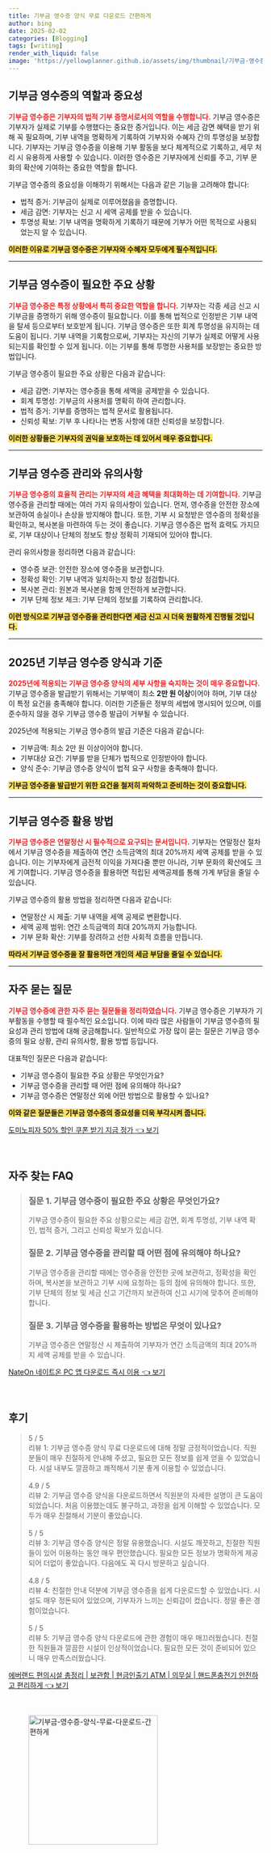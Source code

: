 ```yaml
---
title: 기부금 영수증 양식 무료 다운로드 간편하게
author: bing
date: 2025-02-02
categories: [Blogging]
tags: [writing]
render_with_liquid: false
image: 'https://yellowplanner.github.io/assets/img/thumbnail/기부금-영수증-양식-무료-다운로드-간편하게.webp'
---
```



<h2 id='기부금 영수증의 역할과 중요성'>기부금 영수증의 역할과 중요성</h2>

<p><p><b><span style="color: #ee2323;">기부금 영수증은 기부자의 법적 기부 증명서로서의 역할을 수행합니다.</span></b> 기부금 영수증은 기부자가 실제로 기부를 수행했다는 중요한 증거입니다. 이는 세금 감면 혜택을 받기 위해 꼭 필요하며, 기부 내역을 명확하게 기록하여 기부자와 수혜자 간의 투명성을 보장합니다. 기부자는 기부금 영수증을 이용해 기부 활동을 보다 체계적으로 기록하고, 세무 처리 시 유용하게 사용할 수 있습니다. 이러한 영수증은 기부자에게 신뢰를 주고, 기부 문화의 확산에 기여하는 중요한 역할을 합니다. </p>

<p>기부금 영수증의 중요성을 이해하기 위해서는 다음과 같은 기능을 고려해야 합니다:</p>

<ul>
    <li>법적 증거: 기부금이 실제로 이루어졌음을 증명합니다.</li>
    <li>세금 감면: 기부자는 신고 시 세액 공제를 받을 수 있습니다.</li>
    <li>투명성 확보: 기부 내역을 명확하게 기록하기 때문에 기부가 어떤 목적으로 사용되었는지 알 수 있습니다.</li>
</ul>

<p><b><span style="background-color: #ffe066;">이러한 이유로 기부금 영수증은 기부자와 수혜자 모두에게 필수적입니다.</span></b>
<hr /></p>

<h2 id='기부금 영수증이 필요한 주요 상황'>기부금 영수증이 필요한 주요 상황</h2>

<p><p><b><span style="color: #ee2323;">기부금 영수증은 특정 상황에서 특히 중요한 역할을 합니다.</span></b> 기부자는 각종 세금 신고 시 기부금을 증명하기 위해 영수증이 필요합니다. 이를 통해 법적으로 인정받은 기부 내역을 탈세 등으로부터 보호받게 됩니다. 기부금 영수증은 또한 회계 투명성을 유지하는 데 도움이 됩니다. 기부 내역을 기록함으로써, 기부자는 자신의 기부가 실제로 어떻게 사용되는지를 확인할 수 있게 됩니다. 이는 기부를 통해 투명한 사용처를 보장받는 중요한 방법입니다.</p>

<p>기부금 영수증이 필요한 주요 상황은 다음과 같습니다:</p>

<ul>
    <li>세금 감면: 기부자는 영수증을 통해 세액을 공제받을 수 있습니다.</li>
    <li>회계 투명성: 기부금의 사용처를 명확히 하여 관리합니다.</li>
    <li>법적 증거: 기부를 증명하는 법적 문서로 활용됩니다.</li>
    <li>신뢰성 확보: 기부 후 나타나는 변동 사항에 대한 신뢰성을 보장합니다.</li>
</ul>

<p><b><span style="background-color: #ffe066;">이러한 상황들은 기부자의 권익을 보호하는 데 있어서 매우 중요합니다.</span></b>
<hr /></p>

<h2 id='기부금 영수증 관리와 유의사항'>기부금 영수증 관리와 유의사항</h2>

<p><p><b><span style="color: #ee2323;">기부금 영수증의 효율적 관리는 기부자의 세금 혜택을 최대화하는 데 기여합니다.</span></b> 기부금 영수증을 관리할 때에는 여러 가지 유의사항이 있습니다. 먼저, 영수증을 안전한 장소에 보관하여 송실이나 손상을 방지해야 합니다. 또한, 기부 시 요청받은 영수증의 정확성을 확인하고, 복사본을 마련하여 두는 것이 좋습니다. 기부금 영수증은 법적 효력도 가지므로, 기부 대상이나 단체의 정보도 항상 정확히 기재되어 있어야 합니다.</p>

<p>관리 유의사항을 정리하면 다음과 같습니다:</p>

<ul>
    <li>영수증 보관: 안전한 장소에 영수증을 보관합니다.</li>
    <li>정확성 확인: 기부 내역과 일치하는지 항상 점검합니다.</li>
    <li>복사본 관리: 원본과 복사본을 함께 안전하게 보관합니다.</li>
    <li>기부 단체 정보 체크: 기부 단체의 정보를 기록하여 관리합니다.</li>
</ul>

<p><b><span style="background-color: #ffe066;">이런 방식으로 기부금 영수증을 관리한다면 세금 신고 시 더욱 원활하게 진행될 것입니다.</span></b>
<hr /></p>

<h2 id='2025년 기부금 영수증 양식과 기준'>2025년 기부금 영수증 양식과 기준</h2>

<p><p><b><span style="color: #ee2323;">2025년에 적용되는 기부금 영수증 양식의 세부 사항을 숙지하는 것이 매우 중요합니다.</span></b> 기부금 영수증을 발급받기 위해서는 기부액이 최소 <strong>2만 원 이상</strong>이어야 하며, 기부 대상이 특정 요건을 충족해야 합니다. 이러한 기준들은 정부의 세법에 명시되어 있으며, 이를 준수하지 않을 경우 기부금 영수증 발급이 거부될 수 있습니다.</p>

<p>2025년에 적용되는 기부금 영수증의 발급 기준은 다음과 같습니다:</p>

<ul>
    <li>기부금액: 최소 2만 원 이상이어야 합니다.</li>
    <li>기부대상 요건: 기부를 받을 단체가 법적으로 인정받아야 합니다.</li>
    <li>양식 준수: 기부금 영수증 양식이 법적 요구 사항을 충족해야 합니다.</li>
</ul>

<p><b><span style="background-color: #ffe066;">기부금 영수증을 발급받기 위한 요건을 철저히 파악하고 준비하는 것이 중요합니다.</span></b>
<hr /></p>

<h2 id='기부금 영수증 활용 방법'>기부금 영수증 활용 방법</h2>

<p><p><b><span style="color: #ee2323;">기부금 영수증은 연말정산 시 필수적으로 요구되는 문서입니다.</span></b> 기부자는 연말정산 절차에서 기부금 영수증을 제출하여 연간 소득금액의 최대 20%까지 세액 공제를 받을 수 있습니다. 이는 기부자에게 금전적 이익을 가져다줄 뿐만 아니라, 기부 문화의 확산에도 크게 기여합니다. 기부금 영수증을 활용하면 적립된 세액공제를 통해 가계 부담을 줄일 수 있습니다.</p>

<p>기부금 영수증의 활용 방법을 정리하면 다음과 같습니다:</p>

<ul>
    <li>연말정산 시 제출: 기부 내역을 세액 공제로 변환합니다.</li>
    <li>세액 공제 범위: 연간 소득금액의 최대 20%까지 가능합니다.</li>
    <li>기부 문화 확산: 기부를 장려하고 선한 사회적 흐름을 만듭니다.</li>
</ul>

<p><b><span style="background-color: #ffe066;">따라서 기부금 영수증을 잘 활용하면 개인의 세금 부담을 줄일 수 있습니다.</span></b>
<hr /></p>

<h2 id='자주 묻는 질문'>자주 묻는 질문</h2>

<p><p><b><span style="color: #ee2323;">기부금 영수증에 관한 자주 묻는 질문들을 정리하였습니다.</span></b> 기부금 영수증은 기부자가 기부활동을 수행할 때 필수적인 요소입니다. 이에 따라 많은 사람들이 기부금 영수증의 필요성과 관리 방법에 대해 궁금해합니다. 일반적으로 가장 많이 묻는 질문은 기부금 영수증의 필요 상황, 관리 유의사항, 활용 방법 등입니다. </p>

<p>대표적인 질문은 다음과 같습니다:</p>

<ul>
    <li>기부금 영수증이 필요한 주요 상황은 무엇인가요?</li>
    <li>기부금 영수증을 관리할 때 어떤 점에 유의해야 하나요?</li>
    <li>기부금 영수증은 연말정산 외에 어떤 방법으로 활용할 수 있나요?</li>
</ul>

<p><b><span style="background-color: #ffe066;">이와 같은 질문들은 기부금 영수증의 중요성을 더욱 부각시켜 줍니다.</span></b>
</p>
<p><a class="click-button" title="도미노피자 50% 할인 쿠폰 받기 지금 정가" href="https://yellowplanner.github.io/posts/%EB%8F%84%EB%AF%B8%EB%85%B8%ED%94%BC%EC%9E%90-50-%ED%95%A0%EC%9D%B8-%EC%BF%A0%ED%8F%B0-%EB%B0%9B%EA%B8%B0-%EC%A7%80%EA%B8%88-%EC%A0%95%EA%B0%80/" rel="dofollow">도미노피자 50% 할인 쿠폰 받기 지금 정가 👈 보기</a></p><br>
<h2 id='자주_찾는_FAQ'>자주 찾는 FAQ</h2>
<div itemscope="" itemtype="https://schema.org/FAQPage"> 
<blockquote> 
<div itemscope="" itemprop="mainEntity" itemtype="https://schema.org/Question"> 
<h3 itemprop="name">질문 1. 기부금 영수증이 필요한 주요 상황은 무엇인가요?</h3> 
<div itemscope="" itemprop="acceptedAnswer" itemtype="https://schema.org/Answer"> 
<span itemprop="text"> 
<p>기부금 영수증이 필요한 주요 상황으로는 세금 감면, 회계 투명성, 기부 내역 확인, 법적 증거, 그리고 신뢰성 확보가 있습니다.</p> 
</span> 
</div> 
</div> 

<div itemscope="" itemprop="mainEntity" itemtype="https://schema.org/Question"> 
<h3 itemprop="name">질문 2. 기부금 영수증을 관리할 때 어떤 점에 유의해야 하나요?</h3> 
<div itemscope="" itemprop="acceptedAnswer" itemtype="https://schema.org/Answer"> 
<span itemprop="text"> 
<p>기부금 영수증을 관리할 때에는 영수증을 안전한 곳에 보관하고, 정확성을 확인하며, 복사본을 보관하고 기부 시에 요청하는 등의 점에 유의해야 합니다. 또한, 기부 단체의 정보 및 세금 신고 기간까지 보관하여 신고 시기에 맞추어 준비해야 합니다.</p> 
</span> 
</div> 
</div> 

<div itemscope="" itemprop="mainEntity" itemtype="https://schema.org/Question"> 
<h3 itemprop="name">질문 3. 기부금 영수증을 활용하는 방법은 무엇이 있나요?</h3> 
<div itemscope="" itemprop="acceptedAnswer" itemtype="https://schema.org/Answer"> 
<span itemprop="text"> 
<p>기부금 영수증은 연말정산 시 제출하여 기부자가 연간 소득금액의 최대 20%까지 세액 공제를 받을 수 있습니다.</p> 
</span> 
</div> 
</div> 

</blockquote> 
</div>
<p><a class="click-button" title="NateOn 네이트온 PC 앱 다운로드 즉시 이용" href="https://yellowplanner.github.io/posts/NateOn-%EB%84%A4%EC%9D%B4%ED%8A%B8%EC%98%A8-PC-%EC%95%B1-%EB%8B%A4%EC%9A%B4%EB%A1%9C%EB%93%9C-%EC%A6%89%EC%8B%9C-%EC%9D%B4%EC%9A%A9/" rel="dofollow">NateOn 네이트온 PC 앱 다운로드 즉시 이용 👈 보기</a></p><br>
<h2 id='후기'>후기</h2>
<div itemscope itemtype="https://schema.org/Product">
  <blockquote>
  <div itemprop="review" itemscope itemtype="https://schema.org/Review">
      <div itemprop="reviewRating" itemscope itemtype="https://schema.org/Rating"> <span itemprop="ratingValue">5</span> / <span itemprop="bestRating">5</span> </div>
      <span itemprop="reviewBody">리뷰 1: 기부금 영수증 양식 무료 다운로드에 대해 정말 긍정적이었습니다. 직원 분들이 매우 친절하게 안내해 주셨고, 필요한 모든 정보를 쉽게 얻을 수 있었습니다. 시설 내부도 깔끔하고 쾌적해서 기분 좋게 이용할 수 있었습니다.</span>
  </div>
  <br>
  <div itemprop="review" itemscope itemtype="https://schema.org/Review">
      <div itemprop="reviewRating" itemscope itemtype="https://schema.org/Rating"> <span itemprop="ratingValue">4.9</span> / <span itemprop="bestRating">5</span> </div>
      <span itemprop="reviewBody">리뷰 2: 기부금 영수증 양식을 다운로드하면서 직원분의 자세한 설명이 큰 도움이 되었습니다. 처음 이용했는데도 불구하고, 과정을 쉽게 이해할 수 있었습니다. 모두가 매우 친절해서 기분이 좋았습니다.</span>
  </div>
  <br>
  <div itemprop="review" itemscope itemtype="https://schema.org/Review">
      <div itemprop="reviewRating" itemscope itemtype="https://schema.org/Rating"> <span itemprop="ratingValue">5</span> / <span itemprop="bestRating">5</span> </div>
      <span itemprop="reviewBody">리뷰 3: 기부금 영수증 양식은 정말 유용했습니다. 시설도 깨끗하고, 친절한 직원들이 있어 이용하는 동안 매우 편안했습니다. 필요한 모든 정보가 명확하게 제공되어 더없이 좋았습니다. 다음에도 꼭 다시 방문하고 싶습니다.</span>
  </div>
  <br>
  <div itemprop="review" itemscope itemtype="https://schema.org/Review">
      <div itemprop="reviewRating" itemscope itemtype="https://schema.org/Rating"> <span itemprop="ratingValue">4.8</span> / <span itemprop="bestRating">5</span> </div>
      <span itemprop="reviewBody">리뷰 4: 친절한 안내 덕분에 기부금 영수증을 쉽게 다운로드할 수 있었습니다. 시설도 매우 정돈되어 있었으며, 기부자가 느끼는 신뢰감이 컸습니다. 정말 좋은 경험이었습니다.</span>
  </div>
  <br>
  <div itemprop="review" itemscope itemtype="https://schema.org/Review">
      <div itemprop="reviewRating" itemscope itemtype="https://schema.org/Rating"> <span itemprop="ratingValue">5</span> / <span itemprop="bestRating">5</span> </div>
      <span itemprop="reviewBody">리뷰 5: 기부금 영수증 양식 다운로드에 관한 경험이 매우 매끄러웠습니다. 친절한 직원들과 깔끔한 시설이 인상적이었습니다. 필요한 모든 것이 준비되어 있으니 매우 만족스러웠습니다.</span>
  </div>
  </blockquote>
</div>
<p><a class="click-button" title="에버랜드 편의시설 총정리 | 보관함 | 현금인출기 ATM | 의무실 | 핸드폰충전기 안전하고 편리하게" href="https://yellowplanner.github.io/posts/%EC%97%90%EB%B2%84%EB%9E%9C%EB%93%9C-%ED%8E%B8%EC%9D%98%EC%8B%9C%EC%84%A4-%EC%B4%9D%EC%A0%95%EB%A6%AC-%EB%B3%B4%EA%B4%80%ED%95%A8-%ED%98%84%EA%B8%88%EC%9D%B8%EC%B6%9C%EA%B8%B0-ATM-%EC%9D%98%EB%AC%B4%EC%8B%A4-%ED%95%B8%EB%93%9C%ED%8F%B0%EC%B6%A9%EC%A0%84%EA%B8%B0-%EC%95%88%EC%A0%84%ED%95%98%EA%B3%A0-%ED%8E%B8%EB%A6%AC%ED%95%98%EA%B2%8C/" rel="dofollow">에버랜드 편의시설 총정리 | 보관함 | 현금인출기 ATM | 의무실 | 핸드폰충전기 안전하고 편리하게 👈 보기</a></p><br>
<figure class="image"><img src="https://yellowplanner.github.io/assets/img/thumbnail/기부금-영수증-양식-무료-다운로드-간편하게.webp" alt="기부금-영수증-양식-무료-다운로드-간편하게" width="256" height="256"></figure>